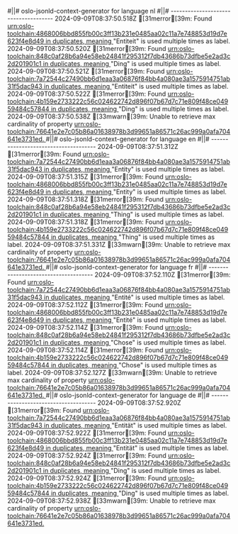 #||# oslo-jsonld-context-generator for language nl
#||# -------------------------------------
2024-09-09T08:37:50.518Z [31merror[39m: Found [urn:oslo-toolchain:4868006bbd855fb00c3ff13b231e0485aa02c11a7e748853d19d7e623f4e8d49 in duplicates, meaning ](tmp/workspace/report4/doc/applicatieprofiel/cultureel-erfgoed-object/erkendestandaard/2021-04-22/all-cultureel-erfgoed-object-ap.jsonld#L0)"Entiteit" is used multiple times as label.
2024-09-09T08:37:50.520Z [31merror[39m: Found [urn:oslo-toolchain:848c0af28b6a94e58eb24841f295312f7db43686b73dfbe5e2ad3c2d201901c1 in duplicates, meaning ](tmp/workspace/report4/doc/applicatieprofiel/cultureel-erfgoed-object/erkendestandaard/2021-04-22/all-cultureel-erfgoed-object-ap.jsonld#L0)"Ding" is used multiple times as label.
2024-09-09T08:37:50.521Z [31merror[39m: Found [urn:oslo-toolchain:7a72544c27490bb6d1eaa3a06876f84bb4a080ae3a1575914751ab31f5dac943 in duplicates, meaning ](tmp/workspace/report4/doc/applicatieprofiel/cultureel-erfgoed-object/erkendestandaard/2021-04-22/all-cultureel-erfgoed-object-ap.jsonld#L0)"Entiteit" is used multiple times as label.
2024-09-09T08:37:50.522Z [31merror[39m: Found [urn:oslo-toolchain:4b159e2733222c56c024622742d896f07b67d7c71e809f48ce04959484c57844 in duplicates, meaning ](tmp/workspace/report4/doc/applicatieprofiel/cultureel-erfgoed-object/erkendestandaard/2021-04-22/all-cultureel-erfgoed-object-ap.jsonld#L0)"Ding" is used multiple times as label.
2024-09-09T08:37:50.538Z [33mwarn[39m: Unable to retrieve max cardinality of property [urn:oslo-toolchain:76641e2e7c05b86a01638978b3d99651a86571c26ac999a0afa704641e3731ed.
](tmp/workspace/report4/doc/applicatieprofiel/cultureel-erfgoed-object/erkendestandaard/2021-04-22/all-cultureel-erfgoed-object-ap.jsonld#L0)#||# oslo-jsonld-context-generator for language en
#||# -------------------------------------
2024-09-09T08:37:51.312Z [31merror[39m: Found [urn:oslo-toolchain:7a72544c27490bb6d1eaa3a06876f84bb4a080ae3a1575914751ab31f5dac943 in duplicates, meaning ](tmp/workspace/report4/doc/applicatieprofiel/cultureel-erfgoed-object/erkendestandaard/2021-04-22/all-cultureel-erfgoed-object-ap.jsonld#L0)"Entity" is used multiple times as label.
2024-09-09T08:37:51.315Z [31merror[39m: Found [urn:oslo-toolchain:4868006bbd855fb00c3ff13b231e0485aa02c11a7e748853d19d7e623f4e8d49 in duplicates, meaning ](tmp/workspace/report4/doc/applicatieprofiel/cultureel-erfgoed-object/erkendestandaard/2021-04-22/all-cultureel-erfgoed-object-ap.jsonld#L0)"Entity" is used multiple times as label.
2024-09-09T08:37:51.318Z [31merror[39m: Found [urn:oslo-toolchain:848c0af28b6a94e58eb24841f295312f7db43686b73dfbe5e2ad3c2d201901c1 in duplicates, meaning ](tmp/workspace/report4/doc/applicatieprofiel/cultureel-erfgoed-object/erkendestandaard/2021-04-22/all-cultureel-erfgoed-object-ap.jsonld#L0)"Thing" is used multiple times as label.
2024-09-09T08:37:51.318Z [31merror[39m: Found [urn:oslo-toolchain:4b159e2733222c56c024622742d896f07b67d7c71e809f48ce04959484c57844 in duplicates, meaning ](tmp/workspace/report4/doc/applicatieprofiel/cultureel-erfgoed-object/erkendestandaard/2021-04-22/all-cultureel-erfgoed-object-ap.jsonld#L0)"Thing" is used multiple times as label.
2024-09-09T08:37:51.331Z [33mwarn[39m: Unable to retrieve max cardinality of property [urn:oslo-toolchain:76641e2e7c05b86a01638978b3d99651a86571c26ac999a0afa704641e3731ed.
](tmp/workspace/report4/doc/applicatieprofiel/cultureel-erfgoed-object/erkendestandaard/2021-04-22/all-cultureel-erfgoed-object-ap.jsonld#L0)#||# oslo-jsonld-context-generator for language fr
#||# -------------------------------------
2024-09-09T08:37:52.110Z [31merror[39m: Found [urn:oslo-toolchain:7a72544c27490bb6d1eaa3a06876f84bb4a080ae3a1575914751ab31f5dac943 in duplicates, meaning ](tmp/workspace/report4/doc/applicatieprofiel/cultureel-erfgoed-object/erkendestandaard/2021-04-22/all-cultureel-erfgoed-object-ap.jsonld#L0)"Entité" is used multiple times as label.
2024-09-09T08:37:52.112Z [31merror[39m: Found [urn:oslo-toolchain:4868006bbd855fb00c3ff13b231e0485aa02c11a7e748853d19d7e623f4e8d49 in duplicates, meaning ](tmp/workspace/report4/doc/applicatieprofiel/cultureel-erfgoed-object/erkendestandaard/2021-04-22/all-cultureel-erfgoed-object-ap.jsonld#L0)"Entité" is used multiple times as label.
2024-09-09T08:37:52.114Z [31merror[39m: Found [urn:oslo-toolchain:848c0af28b6a94e58eb24841f295312f7db43686b73dfbe5e2ad3c2d201901c1 in duplicates, meaning ](tmp/workspace/report4/doc/applicatieprofiel/cultureel-erfgoed-object/erkendestandaard/2021-04-22/all-cultureel-erfgoed-object-ap.jsonld#L0)"Chose" is used multiple times as label.
2024-09-09T08:37:52.114Z [31merror[39m: Found [urn:oslo-toolchain:4b159e2733222c56c024622742d896f07b67d7c71e809f48ce04959484c57844 in duplicates, meaning ](tmp/workspace/report4/doc/applicatieprofiel/cultureel-erfgoed-object/erkendestandaard/2021-04-22/all-cultureel-erfgoed-object-ap.jsonld#L0)"Chose" is used multiple times as label.
2024-09-09T08:37:52.127Z [33mwarn[39m: Unable to retrieve max cardinality of property [urn:oslo-toolchain:76641e2e7c05b86a01638978b3d99651a86571c26ac999a0afa704641e3731ed.
](tmp/workspace/report4/doc/applicatieprofiel/cultureel-erfgoed-object/erkendestandaard/2021-04-22/all-cultureel-erfgoed-object-ap.jsonld#L0)#||# oslo-jsonld-context-generator for language de
#||# -------------------------------------
2024-09-09T08:37:52.920Z [31merror[39m: Found [urn:oslo-toolchain:7a72544c27490bb6d1eaa3a06876f84bb4a080ae3a1575914751ab31f5dac943 in duplicates, meaning ](tmp/workspace/report4/doc/applicatieprofiel/cultureel-erfgoed-object/erkendestandaard/2021-04-22/all-cultureel-erfgoed-object-ap.jsonld#L0)"Entität" is used multiple times as label.
2024-09-09T08:37:52.922Z [31merror[39m: Found [urn:oslo-toolchain:4868006bbd855fb00c3ff13b231e0485aa02c11a7e748853d19d7e623f4e8d49 in duplicates, meaning ](tmp/workspace/report4/doc/applicatieprofiel/cultureel-erfgoed-object/erkendestandaard/2021-04-22/all-cultureel-erfgoed-object-ap.jsonld#L0)"Entität" is used multiple times as label.
2024-09-09T08:37:52.924Z [31merror[39m: Found [urn:oslo-toolchain:848c0af28b6a94e58eb24841f295312f7db43686b73dfbe5e2ad3c2d201901c1 in duplicates, meaning ](tmp/workspace/report4/doc/applicatieprofiel/cultureel-erfgoed-object/erkendestandaard/2021-04-22/all-cultureel-erfgoed-object-ap.jsonld#L0)"Ding" is used multiple times as label.
2024-09-09T08:37:52.924Z [31merror[39m: Found [urn:oslo-toolchain:4b159e2733222c56c024622742d896f07b67d7c71e809f48ce04959484c57844 in duplicates, meaning ](tmp/workspace/report4/doc/applicatieprofiel/cultureel-erfgoed-object/erkendestandaard/2021-04-22/all-cultureel-erfgoed-object-ap.jsonld#L0)"Ding" is used multiple times as label.
2024-09-09T08:37:52.938Z [33mwarn[39m: Unable to retrieve max cardinality of property [urn:oslo-toolchain:76641e2e7c05b86a01638978b3d99651a86571c26ac999a0afa704641e3731ed.
](tmp/workspace/report4/doc/applicatieprofiel/cultureel-erfgoed-object/erkendestandaard/2021-04-22/all-cultureel-erfgoed-object-ap.jsonld#L0)